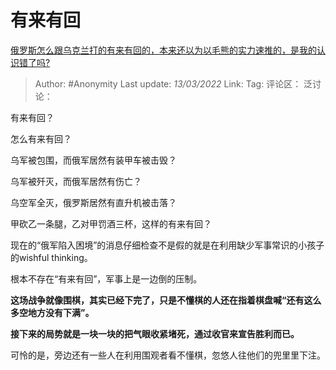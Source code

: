 # 有来有回
[俄罗斯怎么跟乌克兰打的有来有回的，本来还以为以毛熊的实力速推的，是我的认识错了吗?](https://www.zhihu.com/question/518934925/answer/2376700158)

> Author: #Anonymity
> Last update: *13/03/2022*
> Link:
> Tag:
> 评论区：
> 泛讨论：

有来有回？

怎么有来有回？

乌军被包围，而俄军居然有装甲车被击毁？

乌军被歼灭，而俄军居然有伤亡？

乌空军全灭，俄罗斯居然有直升机被击落？

甲砍乙一条腿，乙对甲罚酒三杯，这样的有来有回？

现在的“俄军陷入困境”的消息仔细检查不是假的就是在利用缺少军事常识的小孩子的wishful thinking。

根本不存在“有来有回”，军事上是一边倒的压制。

**这场战争就像围棋，其实已经下完了，只是不懂棋的人还在指着棋盘喊“还有这么多空地方没有下满”。**

**接下来的局势就是一块一块的把气眼收紧堵死，通过收官来宣告胜利而已。**

可怜的是，旁边还有一些人在利用围观者看不懂棋，忽悠人往他们的兜里里下注。
